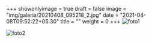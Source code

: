+++
showonlyimage = true
draft = false
image = "img/galeria/20210408_095218_2.jpg"
date = "2021-04-08T09:52:22+05:30"
title = ""
weight = 0
+++
![foto1](../../img/galeria/20210408_095218_2.jpg)

![foto2](../../img/galeria/20210408_100841.jpg)